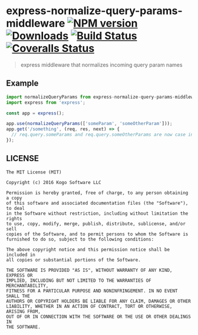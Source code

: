 # express-normalize-query-params-middleware [![NPM version][npm-image]][npm-url] [![Downloads][downloads-image]][npm-url] [![Build Status][travis-image]][travis-url] [![Coveralls Status][coveralls-image]][coveralls-url]
> express middleware that normalizes incoming query param names

## Example

```javascript
import normalizeQueryParams from express-normalize-query-params-middleware';
import express from 'express';

const app = express();

app.use(normalizeQueryParams(['someParam', 'someOtherParam']));
app.get('/something', (req, res, next) => {
  // req.query.someParams and req.query.someOtherParams are now case insensitive.
});
```

## LICENSE
``````
The MIT License (MIT)

Copyright (c) 2016 Kogo Software LLC

Permission is hereby granted, free of charge, to any person obtaining a copy
of this software and associated documentation files (the "Software"), to deal
in the Software without restriction, including without limitation the rights
to use, copy, modify, merge, publish, distribute, sublicense, and/or sell
copies of the Software, and to permit persons to whom the Software is
furnished to do so, subject to the following conditions:

The above copyright notice and this permission notice shall be included in
all copies or substantial portions of the Software.

THE SOFTWARE IS PROVIDED "AS IS", WITHOUT WARRANTY OF ANY KIND, EXPRESS OR
IMPLIED, INCLUDING BUT NOT LIMITED TO THE WARRANTIES OF MERCHANTABILITY,
FITNESS FOR A PARTICULAR PURPOSE AND NONINFRINGEMENT. IN NO EVENT SHALL THE
AUTHORS OR COPYRIGHT HOLDERS BE LIABLE FOR ANY CLAIM, DAMAGES OR OTHER
LIABILITY, WHETHER IN AN ACTION OF CONTRACT, TORT OR OTHERWISE, ARISING FROM,
OUT OF OR IN CONNECTION WITH THE SOFTWARE OR THE USE OR OTHER DEALINGS IN
THE SOFTWARE.
``````

[downloads-image]: http://img.shields.io/npm/dm/express-normalize-query-params-middleware.svg
[npm-url]: https://npmjs.org/package/express-normalize-query-params-middleware
[npm-image]: http://img.shields.io/npm/v/express-normalize-query-params-middleware.svg

[travis-url]: https://travis-ci.org/kogosoftwarellc/express-normalize-query-params-middleware
[travis-image]: http://img.shields.io/travis/kogosoftwarellc/express-normalize-query-params-middleware.svg

[coveralls-url]: https://coveralls.io/r/kogosoftwarellc/express-normalize-query-params-middleware
[coveralls-image]: http://img.shields.io/coveralls/kogosoftwarellc/express-normalize-query-params-middleware/master.svg

[gitter-url]: https://gitter.im/kogosoftwarellc/express-normalize-query-params-middleware
[gitter-image]: https://badges.gitter.im/kogosoftwarellc/express-normalize-query-params-middleware.png
